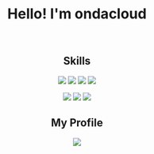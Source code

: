 <div align="center">
  <h1>Hello! I'm ondacloud</h1>
</div>
<br>


<!--My Skills-->
<div align="center">

  ## Skills


<!--My Skills - Icon-->
<p>
  <a href="https://aws.amazon.com"><img src="https://img.shields.io/badge/Amazon Web Services-232F3E?style=flat-square&logo=Amazon AWS&logoColor=white"/></a>
  <a href="https://www.docker.com/"><img src="https://img.shields.io/badge/Docker-2496ED?style=flat-square&logo=Docker&logoColor=white"/></a>
  <a href="https://kubernetes.io/"><img src="https://img.shields.io/badge/Kubernetes-326CE5?style=flat-square&logo=Kubernetes&logoColor=white"/></a>
  <a href="https://aws.amazon.com/ko/eks/"><img src="https://img.shields.io/badge/Amazon EKS-FF9900?style=flat-square&logo=amazoneks&logoColor=white"/></a>
  
  <a href="https://www.python.org/"><img src="https://img.shields.io/badge/Python-3766AB?style=flat-square&logo=Python&logoColor=white"/></a>
  <a href="https://git-scm.com/"><img src="https://img.shields.io/badge/Git-F05032?style=flat-square&logo=Git&logoColor=white"/></a>
  <a href="https://aws.amazon.com/ko/amazon-linux-2/?amazon-linux-whats-new.sort-by=item.additionalFields.postDateTime&amazon-linux-whats-new.sort-order=desc"><img src="https://img.shields.io/badge/AmazonLinux-FCC624?style=flat-square&logo=linux&logoColor=white"/></a>
</p>

</div>

<!--My Profile-->
<div align="center">
  
  ## My Profile  

<!--My Profile - Icon-->
<p>
  <a href="https://www.instagram.com/onda_0809/" target="_blank"><img src="https://img.shields.io/badge/Instagram-E4405F?style=flat-square&logo=Instagram&logoColor=white"/></a>
</p>

</div>
